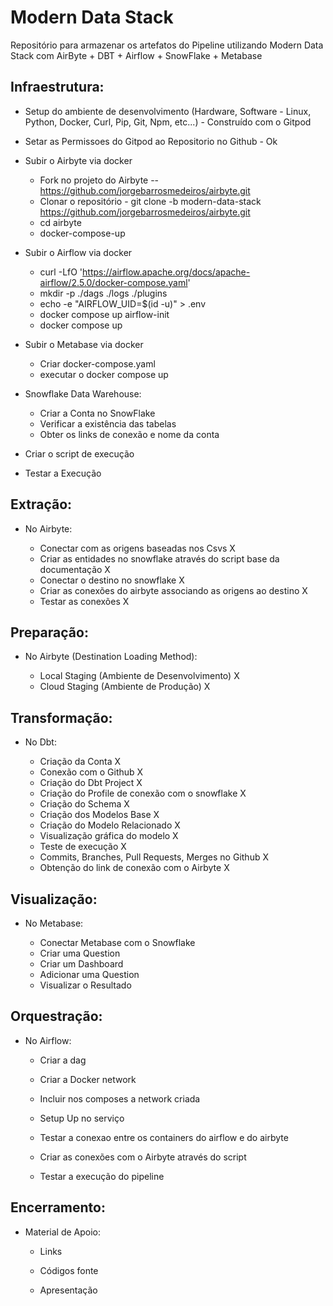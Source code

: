 # Modern Data Stack

Repositório para armazenar os artefatos do Pipeline utilizando Modern Data Stack com AirByte + DBT + Airflow + SnowFlake + Metabase


## Infraestrutura:

- Setup do ambiente de desenvolvimento (Hardware, Software - Linux, Python, Docker, Curl, Pip, Git, Npm, etc...) - Construído com o Gitpod

- Setar as Permissoes do Gitpod ao Repositorio no Github - Ok

- Subir o Airbyte via docker 
    - Fork no projeto do Airbyte -- https://github.com/jorgebarrosmedeiros/airbyte.git
    - Clonar o repositório - git clone -b modern-data-stack https://github.com/jorgebarrosmedeiros/airbyte.git
    - cd airbyte
    - docker-compose-up

- Subir o Airflow via docker
    - curl -LfO 'https://airflow.apache.org/docs/apache-airflow/2.5.0/docker-compose.yaml'
    - mkdir -p ./dags ./logs ./plugins
    - echo -e "AIRFLOW_UID=$(id -u)" > .env
    - docker compose up airflow-init
    - docker compose up

- Subir o Metabase via docker 
    - Criar docker-compose.yaml
    - executar o docker compose up

- Snowflake Data Warehouse:
    
    - Criar a Conta no SnowFlake 
    - Verificar a existência das tabelas 
    - Obter os links de conexão e nome da conta 

- Criar o script de execução 

- Testar a Execução 


## Extração:

- No Airbyte:

    - Conectar com as origens baseadas nos Csvs X
    - Criar as entidades no snowflake através do script base da documentação    X
    - Conectar o destino no snowflake X
    - Criar as conexões do airbyte associando as origens ao destino X
    - Testar as conexões X


## Preparação:

- No Airbyte (Destination Loading Method):

    - Local Staging (Ambiente de Desenvolvimento) X
    - Cloud Staging (Ambiente de Produção) X


## Transformação:

- No Dbt:

    - Criação da Conta  X
    - Conexão com o Github  X
    - Criação do Dbt Project  X
    - Criação do Profile de conexão com o snowflake X
    - Criação do Schema X
    - Criação dos Modelos Base X
    - Criação do Modelo Relacionado X
    - Visualização gráfica do modelo X 
    - Teste de execução X
    - Commits, Branches, Pull Requests, Merges no Github  X
    - Obtenção do link de conexão com o Airbyte  X


## Visualização:

- No Metabase:

    - Conectar Metabase com o Snowflake 
    - Criar uma Question  
    - Criar um Dashboard 
    - Adicionar uma Question 
    - Visualizar o Resultado  


## Orquestração:

- No Airflow:

    - Criar a dag  

    - Criar a Docker network

    - Incluir nos composes a network criada

    - Setup Up no serviço

    - Testar a conexao entre os containers do airflow e do airbyte

    - Criar as conexões com o Airbyte através do script  

    - Testar a execução do pipeline  


## Encerramento:

- Material de Apoio:

    - Links 

    - Códigos fonte

    - Apresentação